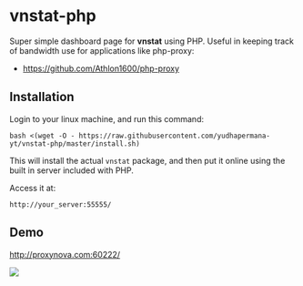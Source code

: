 # vnstat-php

Super simple dashboard page for **vnstat** using PHP. 
Useful in keeping track of bandwidth use for applications like php-proxy:

- https://github.com/Athlon1600/php-proxy

## Installation

Login to your linux machine, and run this command:

```shell
bash <(wget -O - https://raw.githubusercontent.com/yudhapermana-yt/vnstat-php/master/install.sh)
```

This will install the actual `vnstat` package, and then put it online using the built in server included with PHP. 

Access it at:  
```
http://your_server:55555/
```

## Demo

http://proxynova.com:60222/

![](https://cdn.proxynova.com/github/vnstat.png)

